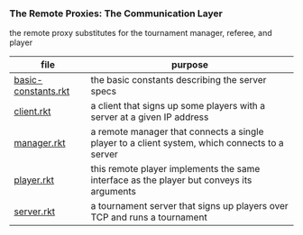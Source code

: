 ### The Remote Proxies: The Communication Layer

the remote proxy substitutes for the tournament manager, referee, and player

| file | purpose |
|--------------------- | ------- |
| [basic-constants.rkt](basic-constants.rkt) | the basic constants describing the server specs | 
| [client.rkt](client.rkt) | a client that signs up some players with a server at a given IP address | 
| [manager.rkt](manager.rkt) | a remote manager that connects a single player to a client system, which connects to a server | 
| [player.rkt](player.rkt) | this remote player implements the same interface as the player but conveys its arguments | 
| [server.rkt](server.rkt) | a tournament server that signs up players over TCP and runs a tournament | 
